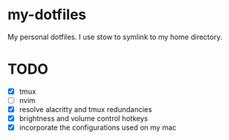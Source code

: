 # my-dotfiles

My personal dotfiles. I use stow to symlink to my home directory.

# TODO

- [x] tmux
- [ ] nvim
- [x] resolve alacritty and tmux redundancies
- [x] brightness and volume control hotkeys
- [x] incorporate the configurations used on my mac
